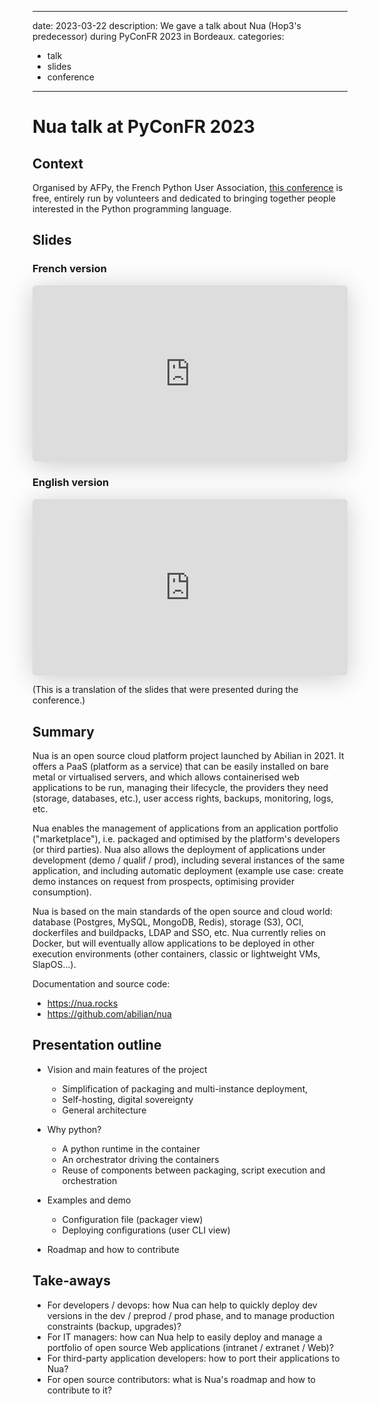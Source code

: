 ______________________________________________________________________

date: 2023-03-22
description: We gave a talk about Nua (Hop3's predecessor) during PyConFR 2023 in Bordeaux.
categories:

- talk
- slides
- conference

______________________________________________________________________

# Nua talk at PyConFR 2023

## Context

Organised by AFPy, the French Python User Association, [this conference](https://www.pycon.fr/) is free, entirely run by volunteers and dedicated to bringing together people interested in the Python programming language.

## Slides

### French version

<iframe class="speakerdeck-iframe" style="border: 0px none; background: rgba(0, 0, 0, 0.1) padding-box; margin: 0px; padding: 0px; border-radius: 6px; box-shadow: rgba(0, 0, 0, 0.2) 0px 5px 40px; width: 100%; height: auto; aspect-ratio: 560 / 314;" src="https://speakerdeck.com/player/b69f33062ebb48a3b884b7b2bc5f0a4a" title="Nua, un PaaS open source en Python pour l'auto-hébergement de vos applications" allowfullscreen="true" data-ratio="1.78343949044586" frameborder="0"></iframe>

### English version

<iframe class="speakerdeck-iframe" style="border: 0px none; background: rgba(0, 0, 0, 0.1) padding-box; margin: 0px; padding: 0px; border-radius: 6px; box-shadow: rgba(0, 0, 0, 0.2) 0px 5px 40px; width: 100%; height: auto; aspect-ratio: 560 / 314;" src="https://speakerdeck.com/player/1aba6986409649189d623ce3dd150bbd" title="Nua, an open source PaaS in Python to self-host your applications" allowfullscreen="true" data-ratio="1.78343949044586" frameborder="0"></iframe>

(This is a translation of the slides that were presented during the conference.)

## Summary

Nua is an open source cloud platform project launched by Abilian in 2021. It offers a PaaS (platform as a service) that can be easily installed on bare metal or virtualised servers, and which allows containerised web applications to be run, managing their lifecycle, the providers they need (storage, databases, etc.), user access rights, backups, monitoring, logs, etc.

Nua enables the management of applications from an application portfolio ("marketplace"), i.e. packaged and optimised by the platform's developers (or third parties). Nua also allows the deployment of applications under development (demo / qualif / prod), including several instances of the same application, and including automatic deployment (example use case: create demo instances on request from prospects, optimising provider consumption).

Nua is based on the main standards of the open source and cloud world: database (Postgres, MySQL, MongoDB, Redis), storage (S3), OCI, dockerfiles and buildpacks, LDAP and SSO, etc. Nua currently relies on Docker, but will eventually allow applications to be deployed in other execution environments (other containers, classic or lightweight VMs, SlapOS...).

Documentation and source code:

- https://nua.rocks
- https://github.com/abilian/nua

## Presentation outline

- Vision and main features of the project

  - Simplification of packaging and multi-instance deployment,
  - Self-hosting, digital sovereignty
  - General architecture

- Why python?

  - A python runtime in the container
  - An orchestrator driving the containers
  - Reuse of components between packaging, script execution and orchestration

- Examples and demo

  - Configuration file (packager view)
  - Deploying configurations (user CLI view)

- Roadmap and how to contribute

## Take-aways

- For developers / devops: how Nua can help to quickly deploy dev versions in the dev / preprod / prod phase, and to manage production constraints (backup, upgrades)?
- For IT managers: how can Nua help to easily deploy and manage a portfolio of open source Web applications (intranet / extranet / Web)?
- For third-party application developers: how to port their applications to Nua?
- For open source contributors: what is Nua's roadmap and how to contribute to it?
